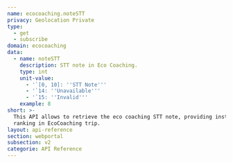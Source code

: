 ```yaml
---
name: ecocoaching.noteSTT
privacy: Geolocation Private
type:
  - get
  - subscribe
domain: ecocoaching
data:
  - name: noteSTT
    description: STT note in Eco Coaching.
    type: int
    unit-value:
      - '`[0, 10]: ''STT Note'''
      - '`14: ''Unavailable'''
      - '`15: ''Invalid'''
    example: 8
short: >-
  This API allows to retrieve the eco coaching STT note, providing instant STT
  ranking in EcoCoaching trip.
layout: api-reference
section: webportal
subsection: v2
categorie: API Reference
---
```



